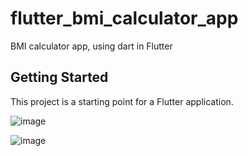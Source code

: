 # flutter_bmi_calculator_app

BMI calculator app, using dart in Flutter

## Getting Started

This project is a starting point for a Flutter application.

![image](https://github.com/coderodilov/flutter_bmi_calculator_app/assets/91076403/6230cb39-9191-46e7-8537-33aa36a69956)

![image](https://github.com/coderodilov/flutter_bmi_calculator_app/assets/91076403/c6838d4e-7427-4a5c-bd37-b87b11109db2)

